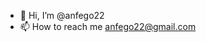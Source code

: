 - 👋 Hi, I’m @anfego22
- 📫 How to reach me anfego22@gmail.com

<!---
anfego22/anfego22 is a ✨ special ✨ repository because its `README.md` (this file) appears on your GitHub profile.
You can click the Preview link to take a look at your changes.
--->
